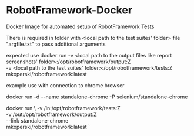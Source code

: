 # RobotFramework-Docker
Docker Image for automated setup of RobotFramework Tests




There is required  in folder with <local path to the test suites' folder> file "argfile.txt" to pass additional arguments

expected use 
docker run -v <local path to the output files like report screenshots' folder>:/opt/robotframework/output:Z\
    -v <local path to the test suites' folder>:/opt/robotframework/tests:Z\
    mkoperski/robotframework:latest

example use with connection to chrome browser



docker run -d --name standalone-chrome -P selenium/standalone-chrome

docker run \ 
    -v /in:/opt/robotframework/tests:Z\
    -v /out:/opt/robotframework/output:Z\
    --link standalone-chrome \
    mkoperski/robotframework:latest
`